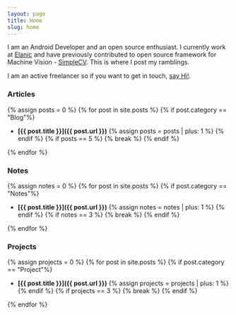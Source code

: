 ```yaml
---
layout: page
title: Home
slug: home
---
```

I am an Android Developer and an open source enthusiast. I currently work at [Elanic](http://elanic.in/) and have previously contributed to open source framework for Machine Vision - [SimpleCV](http://simplecv.org/). This is where I post my ramblings.

I am an active freelancer so if you want to get in touch, <a href="mailto:jayrambhia777@gmail.com">say Hi!</a>.

### Articles
{% assign posts = 0 %}
{% for post in site.posts %}
	{% if post.category == "Blog"%}
- **[{{ post.title }}]({{ post.url }})**<!-- -->
		{% assign posts = posts | plus: 1 %}
	{% endif %}
	{% if posts == 5 %}
		{% break %}
	{% endif %}		

{% endfor %}


### Notes
{% assign notes = 0 %}
{% for post in site.posts %}
	{% if post.category == "Notes"%}
- **[{{ post.title }}]({{ post.url }})**
		{% assign notes = notes | plus: 1 %}
	{% endif %}
	{% if notes == 3 %}
		{% break %}
	{% endif %}		

{% endfor %}

### Projects
{% assign projects = 0 %}
{% for post in site.posts %}
	{% if post.category == "Project"%}
- **[{{ post.title }}]({{ post.url }})**
		{% assign projects = projects | plus: 1 %}
	{% endif %}
	{% if projects == 3 %}
		{% break %}
	{% endif %}			

{% endfor %}

<br/>
